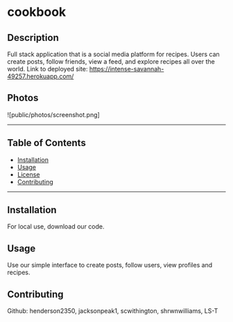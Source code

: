 # cookbook
## Description
Full stack application that is a social media platform for recipes. Users can create posts, follow friends, view a feed, and explore recipes all over the world. Link to deployed site: https://intense-savannah-49257.herokuapp.com/

## Photos
![public/photos/screenshot.png]

- - - - - - - - - - - - - - - - - -

## Table of Contents
- [Installation](#installation)
- [Usage](#usage)
- [License](#license)
- [Contributing](#contributing)

- - - - - - - - - - - - - - - - - -

## Installation
For local use, download our code.

## Usage
Use our simple interface to create posts, follow users, view profiles and recipes. 

## Contributing
Github: henderson2350, jacksonpeak1, scwithington, shrwnwilliams, LS-T